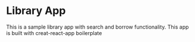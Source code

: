# Library App

This is a sample library app with search and borrow functionality. This app is built with creat-react-app boilerplate



